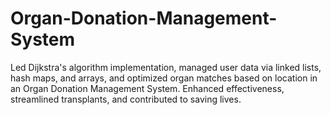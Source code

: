 # Organ-Donation-Management-System
Led Dijkstra's algorithm implementation, managed user data via linked lists, hash maps, and arrays, and optimized organ matches based on location in an Organ Donation Management System. Enhanced effectiveness, streamlined transplants, and contributed to saving lives.
